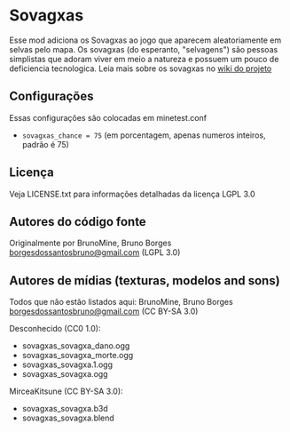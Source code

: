 Sovagxas
========

Esse mod adiciona os Sovagxas ao jogo que aparecem aleatoriamente em selvas pelo mapa.
Os sovagxas (do esperanto, "selvagens") são pessoas simplistas que adoram viver em 
meio a natureza e possuem um pouco de deficiencia tecnologica. 
Leia mais sobre os sovagxas no [wiki do projeto](https://github.com/BrunoMine/sociedades/wiki/Sovagxas)

## Configurações

Essas configurações são colocadas em minetest.conf
- `sovagxas_chance = 75` (em porcentagem, apenas numeros inteiros, padrão é 75)

## Licença
Veja LICENSE.txt para informações detalhadas da licença LGPL 3.0

Autores do código fonte
-----------------------
Originalmente por BrunoMine, Bruno Borges <borgesdossantosbruno@gmail.com> (LGPL 3.0)

Autores de mídias (texturas, modelos and sons)
----------------------------------------------
Todos que não estão listados aqui:
BrunoMine, Bruno Borges <borgesdossantosbruno@gmail.com> (CC BY-SA 3.0)

Desconhecido (CC0 1.0):
- sovagxas_sovagxa_dano.ogg
- sovagxas_sovagxa_morte.ogg
- sovagxas_sovagxa.1.ogg
- sovagxas_sovagxa.ogg

MirceaKitsune (CC BY-SA 3.0):
- sovagxas_sovagxa.b3d
- sovagxas_sovagxa.blend

